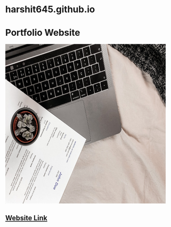# harshit645.github.io
<!DOCTYPE html>
<html>
  <head>
  </head>
  <body>
    <h1>Portfolio Website</h1>
    <img src="https://github.com/harshit645/harshit645.github.io/blob/master/images/Resume_Poster.jpg" width="800px" height="500px"/>
    <h2> <a href="https://harshit645.github.io/" target="_blank">Website Link</a> </h2>
   </body>
 </html>
